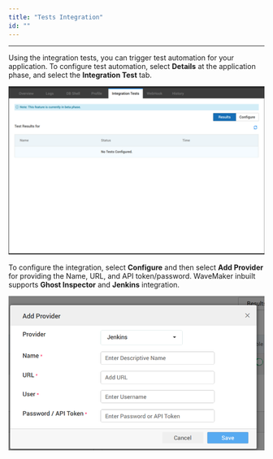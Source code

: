 ```yaml
---
title: "Tests Integration"
id: ""
---
```

---

Using the integration tests, you can trigger test automation for your application. To configure test automation, select **Details** at the application phase, and select the **Integration Test** tab.

[![test integration](/learn/assets/test-integration.png)](/learn/assets/test-integration.png)

To configure the integration, select **Configure** and then select **Add Provider** for providing the Name, URL, and API token/password. WaveMaker inbuilt supports **Ghost Inspector** and **Jenkins** integration.

[![test integration configure](/learn/assets/test-integration-configure.png)](/learn/assets/test-integration-configure.png)
